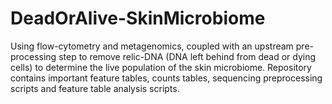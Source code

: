 # DeadOrAlive-SkinMicrobiome
Using flow-cytometry and metagenomics, coupled with an upstream pre-processing step to remove relic-DNA (DNA left behind from dead or dying cells) to determine the live population of the skin microbiome. Repository contains important feature tables, counts tables, sequencing preprocessing scripts and feature table analysis scripts.
